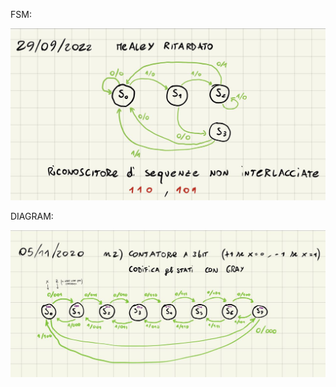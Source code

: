 FSM:

![Alt text](https://github.com/Gianeh/Verilog_Simple_Components/blob/main/Compito_29_09_2022/rete.jpg "FSM")

DIAGRAM:

![Alt text](https://github.com/Gianeh/Verilog_Simple_Components/blob/main/Parziale_05_11_2020/parziale_05_11_2020.jpg "FSM")
